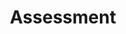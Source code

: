 ---
title: Assessment
nav_order: 6
parent: Syllabus
is_anchor_child: true
anchor_url: assessment
---